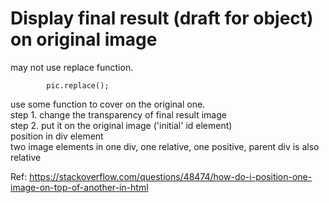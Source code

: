 # Display final result (draft for object) on original image   
may not use replace function.         
            
            pic.replace();

use some function to cover on the original one.     
step 1. change the transparency of final result image      
step 2. put it on the original image ('initial' id element)     
position in div element   
two image elements in one div, one relative, one positive, parent div is also relative    

Ref: https://stackoverflow.com/questions/48474/how-do-i-position-one-image-on-top-of-another-in-html   

